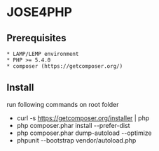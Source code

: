 # JOSE4PHP

## Prerequisites

    * LAMP/LEMP environment
    * PHP >= 5.4.0
    * composer (https://getcomposer.org/)

## Install

run following commands on root folder
   * curl -s https://getcomposer.org/installer | php
   * php composer.phar install --prefer-dist
   * php composer.phar dump-autoload --optimize
   * phpunit --bootstrap vendor/autoload.php
  
